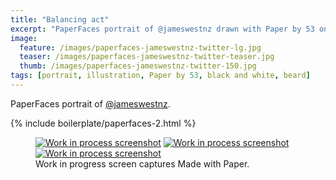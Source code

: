 ```yaml
---
title: "Balancing act"
excerpt: "PaperFaces portrait of @jameswestnz drawn with Paper by 53 on an iPad."
image: 
  feature: /images/paperfaces-jameswestnz-twitter-lg.jpg
  teaser: /images/paperfaces-jameswestnz-twitter-teaser.jpg
  thumb: /images/paperfaces-jameswestnz-twitter-150.jpg
tags: [portrait, illustration, Paper by 53, black and white, beard]
---
```


PaperFaces portrait of [@jameswestnz](http://twitter.com/jameswestnz).

{% include boilerplate/paperfaces-2.html %}

<figure class="third">
  <a href="{{ site.url }}/images/paperfaces-jameswestnz-process-1-lg.jpg"><img src="{{ site.url }}/images/paperfaces-jameswestnz-process-1-600.jpg" alt="Work in process screenshot"></a>
  <a href="{{ site.url }}/images/paperfaces-jameswestnz-process-2-lg.jpg"><img src="{{ site.url }}/images/paperfaces-jameswestnz-process-2-600.jpg" alt="Work in process screenshot"></a>
  <a href="{{ site.url }}/images/paperfaces-jameswestnz-process-3-lg.jpg"><img src="{{ site.url }}/images/paperfaces-jameswestnz-process-3-600.jpg" alt="Work in process screenshot"></a>
  <figcaption>Work in progress screen captures Made with Paper.</figcaption>
</figure>
